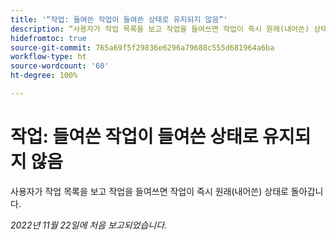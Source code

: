 ```yaml
---
title: '“작업: 들여쓴 작업이 들여쓴 상태로 유지되지 않음”'
description: “사용자가 작업 목록을 보고 작업을 들여쓰면 작업이 즉시 원래(내어쓴) 상태로 돌아갑니다.”
hidefromtoc: true
source-git-commit: 765a69f5f29836e6296a79688c555d681964a6ba
workflow-type: ht
source-wordcount: '60'
ht-degree: 100%

---
```



# 작업: 들여쓴 작업이 들여쓴 상태로 유지되지 않음

사용자가 작업 목록을 보고 작업을 들여쓰면 작업이 즉시 원래(내어쓴) 상태로 돌아갑니다.

_2022년 11월 22일에 처음 보고되었습니다._

